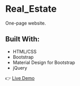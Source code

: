 # Real_Estate
One-page website.

## Built With:
- HTML/CSS
- Bootstrap
- Material Design for Bootstrap
- jQuery

:point_right: [Live Demo](https://yuliyany.github.io/Real_Estate/)
